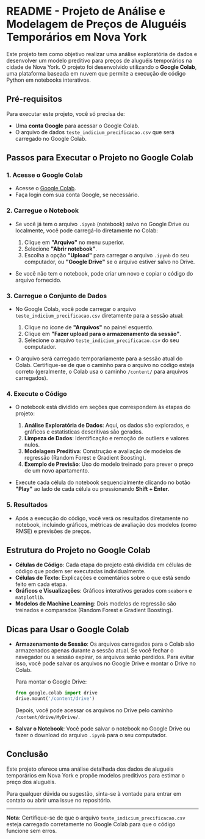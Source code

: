 # README - Projeto de Análise e Modelagem de Preços de Aluguéis Temporários em Nova York

Este projeto tem como objetivo realizar uma análise exploratória de dados e desenvolver um modelo preditivo para preços de aluguéis temporários na cidade de Nova York. O projeto foi desenvolvido utilizando o **Google Colab**, uma plataforma baseada em nuvem que permite a execução de código Python em notebooks interativos.

## Pré-requisitos

Para executar este projeto, você só precisa de:

- Uma **conta Google** para acessar o Google Colab.
- O arquivo de dados `teste_indicium_precificacao.csv` que será carregado no Google Colab.

## Passos para Executar o Projeto no Google Colab

### 1. Acesse o Google Colab

- Acesse o [Google Colab](https://colab.research.google.com/).
- Faça login com sua conta Google, se necessário.

### 2. Carregue o Notebook

- Se você já tem o arquivo `.ipynb` (notebook) salvo no Google Drive ou localmente, você pode carregá-lo diretamente no Colab:
  1. Clique em **"Arquivo"** no menu superior.
  2. Selecione **"Abrir notebook"**.
  3. Escolha a opção **"Upload"** para carregar o arquivo `.ipynb` do seu computador, ou **"Google Drive"** se o arquivo estiver salvo no Drive.

- Se você não tem o notebook, pode criar um novo e copiar o código do arquivo fornecido.

### 3. Carregue o Conjunto de Dados

- No Google Colab, você pode carregar o arquivo `teste_indicium_precificacao.csv` diretamente para a sessão atual:
  1. Clique no ícone de **"Arquivos"** no painel esquerdo.
  2. Clique em **"Fazer upload para o armazenamento da sessão"**.
  3. Selecione o arquivo `teste_indicium_precificacao.csv` do seu computador.

- O arquivo será carregado temporariamente para a sessão atual do Colab. Certifique-se de que o caminho para o arquivo no código esteja correto (geralmente, o Colab usa o caminho `/content/` para arquivos carregados).

### 4. Execute o Código

- O notebook está dividido em seções que correspondem às etapas do projeto:
  1. **Análise Exploratória de Dados**: Aqui, os dados são explorados, e gráficos e estatísticas descritivas são gerados.
  2. **Limpeza de Dados**: Identificação e remoção de outliers e valores nulos.
  3. **Modelagem Preditiva**: Construção e avaliação de modelos de regressão (Random Forest e Gradient Boosting).
  4. **Exemplo de Previsão**: Uso do modelo treinado para prever o preço de um novo apartamento.

- Execute cada célula do notebook sequencialmente clicando no botão **"Play"** ao lado de cada célula ou pressionando **Shift + Enter**.

### 5. Resultados

- Após a execução do código, você verá os resultados diretamente no notebook, incluindo gráficos, métricas de avaliação dos modelos (como RMSE) e previsões de preços.

## Estrutura do Projeto no Google Colab

- **Células de Código**: Cada etapa do projeto está dividida em células de código que podem ser executadas individualmente.
- **Células de Texto**: Explicações e comentários sobre o que está sendo feito em cada etapa.
- **Gráficos e Visualizações**: Gráficos interativos gerados com `seaborn` e `matplotlib`.
- **Modelos de Machine Learning**: Dois modelos de regressão são treinados e comparados (Random Forest e Gradient Boosting).

## Dicas para Usar o Google Colab

- **Armazenamento de Sessão**: Os arquivos carregados para o Colab são armazenados apenas durante a sessão atual. Se você fechar o navegador ou a sessão expirar, os arquivos serão perdidos. Para evitar isso, você pode salvar os arquivos no Google Drive e montar o Drive no Colab.
  
  Para montar o Google Drive:
  ```python
  from google.colab import drive
  drive.mount('/content/drive')
  ```
  Depois, você pode acessar os arquivos no Drive pelo caminho `/content/drive/MyDrive/`.

- **Salvar o Notebook**: Você pode salvar o notebook no Google Drive ou fazer o download do arquivo `.ipynb` para o seu computador.

## Conclusão

Este projeto oferece uma análise detalhada dos dados de aluguéis temporários em Nova York e propõe modelos preditivos para estimar o preço dos aluguéis.

Para qualquer dúvida ou sugestão, sinta-se à vontade para entrar em contato ou abrir uma issue no repositório.

---

**Nota**: Certifique-se de que o arquivo `teste_indicium_precificacao.csv` esteja carregado corretamente no Google Colab para que o código funcione sem erros.
